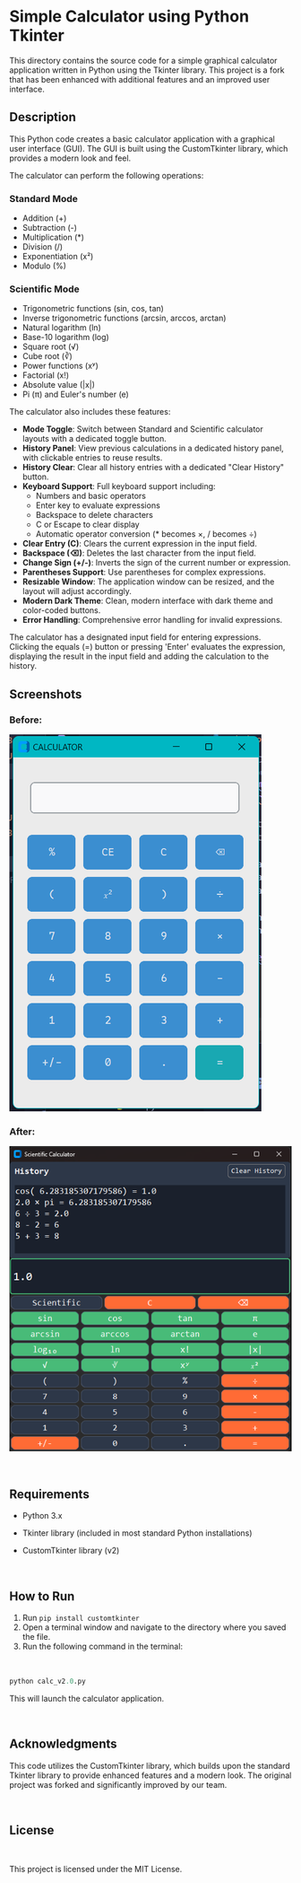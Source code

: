 # Simple Calculator using Python Tkinter

This directory contains the source code for a simple graphical calculator application written in Python using the Tkinter library. This project is a fork that has been enhanced with additional features and an improved user interface.
<br />

## Description

This Python code creates a basic calculator application with a graphical user interface (GUI). The GUI is built using the CustomTkinter library, which provides a modern look and feel.

The calculator can perform the following operations:

### Standard Mode

- Addition (+)
- Subtraction (-)
- Multiplication (\*)
- Division (/)
- Exponentiation (x²)
- Modulo (%)

### Scientific Mode

- Trigonometric functions (sin, cos, tan)
- Inverse trigonometric functions (arcsin, arccos, arctan)
- Natural logarithm (ln)
- Base-10 logarithm (log)
- Square root (√)
- Cube root (∛)
- Power functions (xʸ)
- Factorial (x!)
- Absolute value (|x|)
- Pi (π) and Euler's number (e)

The calculator also includes these features:

- **Mode Toggle**: Switch between Standard and Scientific calculator layouts with a dedicated toggle button.
- **History Panel**: View previous calculations in a dedicated history panel, with clickable entries to reuse results.
- **History Clear**: Clear all history entries with a dedicated "Clear History" button.
- **Keyboard Support**: Full keyboard support including:
  - Numbers and basic operators
  - Enter key to evaluate expressions
  - Backspace to delete characters
  - C or Escape to clear display
  - Automatic operator conversion (\* becomes ×, / becomes ÷)
- **Clear Entry (C)**: Clears the current expression in the input field.
- **Backspace (⌫)**: Deletes the last character from the input field.
- **Change Sign (+/-)**: Inverts the sign of the current number or expression.
- **Parentheses Support**: Use parentheses for complex expressions.
- **Resizable Window**: The application window can be resized, and the layout will adjust accordingly.
- **Modern Dark Theme**: Clean, modern interface with dark theme and color-coded buttons.
- **Error Handling**: Comprehensive error handling for invalid expressions.

The calculator has a designated input field for entering expressions. Clicking the equals (=) button or pressing 'Enter' evaluates the expression, displaying the result in the input field and adding the calculation to the history.
<br />

## Screenshots

### Before:

![image](assets/original_app.png)

### After:

![image](assets/updated_app.png)

<br />

## Requirements

- Python 3.x
- Tkinter library (included in most standard Python installations)

- CustomTkinter library (v2)

<br />

## How to Run

1. Run `pip install customtkinter`
2. Open a terminal window and navigate to the directory where you saved the file.
3. Run the following command in the terminal:

<br/>

```python
python calc_v2.0.py
```

This will launch the calculator application.

<br />

## Acknowledgments

This code utilizes the CustomTkinter library, which builds upon the standard Tkinter library to provide enhanced features and a modern look. The original project was forked and significantly improved by our team.

<br/>

## License

<br />

This project is licensed under the MIT License.
